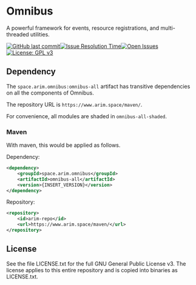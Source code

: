 # Omnibus
A powerful framework for events, resource registrations, and multi-threaded utilities.

[![GitHub last commit](https://img.shields.io/github/last-commit/A248/Omnibus.svg)](https://github.com/A248/Omnibus/commits/master)[![Issue Resolution Time](http://isitmaintained.com/badge/resolution/A248/Omnibus.svg)](http://isitmaintained.com/project/A248/Omnibus "Average time to resolve an issue")[![Open Issues](http://isitmaintained.com/badge/open/A248/Omnibus.svg)](http://isitmaintained.com/project/A248/Omnibus "Percentage of issues still open")[![License: GPL v3](https://img.shields.io/badge/License-GPLv3-blue.svg)](https://www.gnu.org/licenses/gpl-3.0-standalone.html)

## Dependency

The `space.arim.omnibus:omnibus-all` artifact has transitive dependencies on all the components of Omnibus.

The repository URL is `https://www.arim.space/maven/`.

For convenience, all modules are shaded in `omnibus-all-shaded`.

### Maven

With maven, this would be applied as follows.

Dependency:

```xml
<dependency>
	<groupId>space.arim.omnibus</groupId>
	<artifactId>omnibus-all</artifactId>
	<version>{INSERT_VERSION}</version>
</dependency>
```

Repository:

``` xml
<repository>
	<id>arim-repo</id>
	<url>https://www.arim.space/maven/</url>
</repository>
```

## License

See the file LICENSE.txt for the full GNU General Public License v3. The license applies to this entire repository and is copied into binaries as LICENSE.txt.
